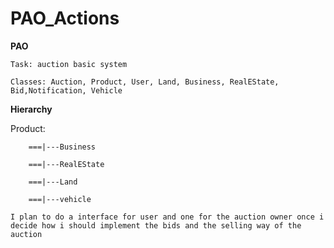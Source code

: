 # PAO_Actions
<b>PAO</b>

```
Task: auction basic system

Classes: Auction, Product, User, Land, Business, RealEState, Bid,Notification, Vehicle

```
<b>Hierarchy</b>

Product:

        ===|---Business

        ===|---RealEState
        
        ===|---Land
        
        ===|---vehicle
```I plan to do a interface for user and one for the auction owner once i decide how i should implement the bids and the selling way of the auction```
